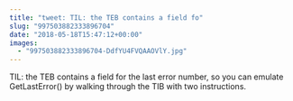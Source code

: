 ```yaml
---
title: "tweet: TIL: the TEB contains a field fo"
slug: "997503882333896704"
date: "2018-05-18T15:47:12+00:00"
images:
  - "997503882333896704-DdfYU4FVQAAOVlY.jpg"
---
```

TIL: the TEB contains a field for the last error number, so you can emulate GetLastError() by walking through the TIB with two instructions. 